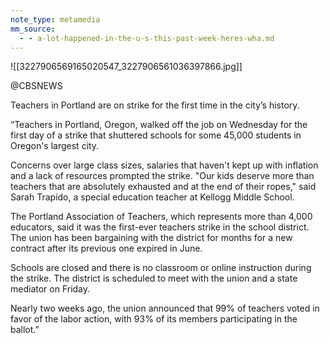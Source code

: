 ```yaml
---
note_type: metamedia
mm_source:
  - - a-lot-happened-in-the-u-s-this-past-week-heres-wha.md
---
```


![[3227906569165020547_3227906561036397866.jpg]]

@CBSNEWS

Teachers in Portland are on strike for the
first time in the city’s history.

“Teachers in Portland, Oregon, walked off the job on
Wednesday for the first day of a strike that shuttered
schools for some 45,000 students in Oregon's largest city.

Concerns over large class sizes, salaries that haven't kept
up with inflation and a lack of resources prompted the
strike. "Our kids deserve more than teachers that are
absolutely exhausted and at the end of their ropes," said
Sarah Trapido, a special education teacher at Kellogg
Middle School.

The Portland Association of Teachers, which represents
more than 4,000 educators, said it was the first-ever
teachers strike in the school district. The union has been
bargaining with the district for months for a new contract
after its previous one expired in June.

Schools are closed and there is no classroom or online
instruction during the strike. The district is scheduled to
meet with the union and a state mediator on Friday.

Nearly two weeks ago, the union announced that 99% of
teachers voted in favor of the labor action, with 93% of its
members participating in the ballot.”

